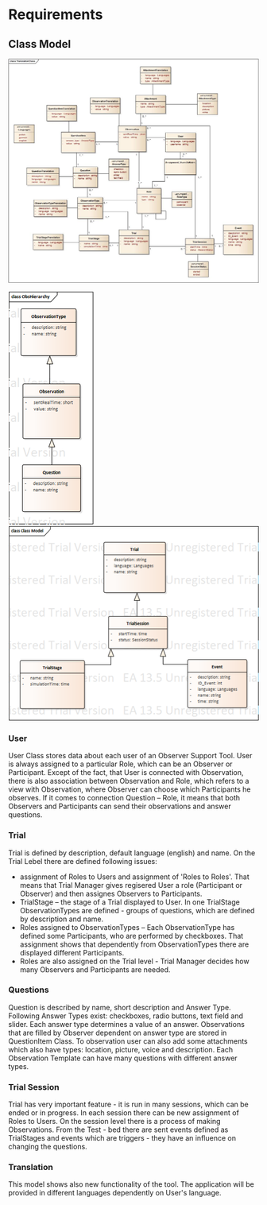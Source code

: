 # Requirements

## Class Model

![](./img/TranslationClass.jpg)

![](./img/ObsHierarchy.bmp)
![](./img/TrialHierarchy.bmp)
### User
User Class stores data about each user of an Observer Support Tool. User is always assigned to a particular Role, which can be an Observer or Participant. 
Except of the fact, that User is connected with Observation, there is also association between Observation and Role, which refers to a view with Observation, where Observer can choose which Participants he observes. 
If it comes to connection Question – Role, it means that both Observers and Participants can send their observations and answer questions. 
### Trial
Trial is defined by description, default language (english) and name. 
On the Trial Lebel there are defined following issues: 
- assignment of Roles to Users and assignment of 'Roles to Roles'. That means that Trial Manager gives regisered User a role (Participant or Observer) and then assignes Observers to Participants. 
- TrialStage – the stage of a Trial displayed to User. In one TrialStage ObservationTypes are defined - groups of questions, which are defined by description and name. 
- Roles assigned to ObservationTypes – Each ObservationType has defined some Participants, who are performed by checkboxes. That assignment shows that dependently from ObservationTypes there are displayed different Participants.
- Roles are also assigned on the Trial level - Trial Manager decides how many Observers and Participants are needed.

### Questions
Question is described by name, short description and Answer Type. Following Answer Types exist: checkboxes, radio buttons, text field and slider.
Each answer type determines a value of an answer. Observations that are filled by Observer dependent on answer type are stored in QuestionItem Class.
To observation user can also add some attachments which also have types: location, picture, voice and description.
Each Observation Template can have many questions with different answer types. 
### Trial Session
Trial has very important feature - it is run in many sessions, which can be ended or in progress. 
In each session there can be new assignment of Roles to Users. On the session level there is a process of making Observations. 
From the Test - bed there are sent events defined as TrialStages and events which are triggers - they have an influence on changing the questions. 
### Translation
This model shows also new functionality of the tool. The application will be provided in different languages dependently on User's language. 













